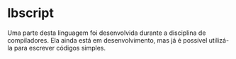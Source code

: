 # lbscript

Uma parte desta linguagem foi desenvolvida durante a disciplina de compiladores. Ela ainda está em desenvolvimento, mas já é possível utilizá-la para escrever códigos simples.

